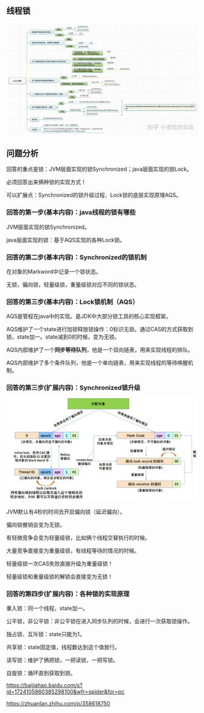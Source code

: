 ## 线程锁
![](./images/Java线程锁.jpg)

## 问题分析
回答的重点是锁：JVM层面实现的锁Synchronized；java层面实现的锁Lock。

必须回答出来俩种锁的实现方式！

可以扩展点：Synchronized的锁升级过程、Lock锁的底层实现原理AQS。

### 回答的第一步(基本内容)：java线程的锁有哪些
JVM层面实现的锁Synchronized。

java层面实现的锁：基于AQS实现的各种Lock锁。

### 回答的第二步(基本内容)：Synchronized的锁机制
在对象的Markword中记录一个锁状态。

无锁，偏向锁，轻量级锁，重量级锁对应不同的锁状态。

### 回答的第三步(基本内容)：Lock锁机制（AQS）
AQS是管程在java中的实现。是JDK中大部分锁工具的核心实现框架。

AQS维护了一个state进行加锁释放锁操作：0标识无锁。通过CAS的方式获取到锁，state加一。state减到0的时候，变为无锁。

AQS内部维护了一个**同步等待队列**，他是一个双向链表，用来实现线程的排队。

AQS内部维护了多个条件队列，他是一个单向链表，用来实现线程的等待唤醒机制。

### 回答的第三步(扩展内容)：Synchronized锁升级
![](./images/锁升级.jpeg)

JVM默认有4秒的时间去开启偏向锁（延迟偏向）。

偏向锁撤销会变为无锁。

有轻微竞争会变为轻量级锁，比如俩个线程交替执行的时候。

大量竞争直接变为重量级锁，有线程等待的情况的时候。

轻量级锁一次CAS失败直接升级为重量级锁！

轻量级锁和重量级锁的解锁会直接变为无锁！

### 回答的第四步(扩展内容)：各种锁的实现原理
重入锁：同一个线程，state加一。

公平锁，非公平锁：非公平锁在进入同步队列的时候，会进行一次获取锁操作。

独占锁、互斥锁：state只能为1。

共享锁：state固定值，线程数达到这个值放行。

读写锁：维护了俩把锁，一把读锁，一把写锁。

自旋锁：循环直到获取到锁。

https://baijiahao.baidu.com/s?id=1724105860385298100&wfr=spider&for=pc

https://zhuanlan.zhihu.com/p/358618750